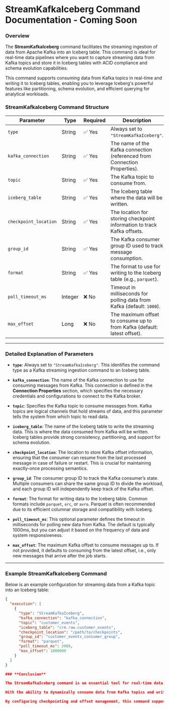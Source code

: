 # StreamKafkaIceberg Command Documentation - Coming Soon

### **Overview**

The **StreamKafkaIceberg** command facilitates the streaming ingestion of data from Apache Kafka into an Iceberg table. This command is ideal for real-time data pipelines where you want to capture streaming data from Kafka topics and store it in Iceberg tables with ACID compliance and schema evolution capabilities.

This command supports consuming data from Kafka topics in real-time and writing it to Iceberg tables, enabling you to leverage Iceberg's powerful features like partitioning, schema evolution, and efficient querying for analytical workloads.

### **StreamKafkaIceberg Command Structure**

| Parameter              | Type     | Required | Description                                                                 |
|------------------------|----------|----------|-----------------------------------------------------------------------------|
| `type`                 | String   | ✅ Yes    | Always set to `"StreamKafkaIceberg"`.                                         |
| `kafka_connection`     | String   | ✅ Yes    | The name of the Kafka connection (referenced from Connection Properties).    |
| `topic`                | String   | ✅ Yes    | The Kafka topic to consume from.                                              |
| `iceberg_table`        | String   | ✅ Yes    | The Iceberg table where the data will be written.                            |
| `checkpoint_location`  | String   | ✅ Yes    | The location for storing checkpoint information to track Kafka offsets.     |
| `group_id`             | String   | ✅ Yes    | The Kafka consumer group ID used to track message consumption.               |
| `format`               | String   | ✅ Yes    | The format to use for writing to the Iceberg table (e.g., `parquet`).        |
| `poll_timeout_ms`      | Integer  | ❌ No     | Timeout in milliseconds for polling data from Kafka (default: `1000`).       |
| `max_offset`           | Long     | ❌ No     | The maximum offset to consume up to from Kafka (default: latest offset).     |

---

### **Detailed Explanation of Parameters**

- **`type`**: Always set to `"StreamKafkaIceberg"`. This identifies the command type as a Kafka streaming ingestion command to an Iceberg table.

- **`kafka_connection`**: The name of the Kafka connection to use for consuming messages from Kafka. This connection is defined in the **Connection Properties** section, which specifies the necessary credentials and configurations to connect to the Kafka broker.

- **`topic`**: Specifies the Kafka topic to consume messages from. Kafka topics are logical channels that hold streams of data, and this parameter tells the system from which topic to read data.

- **`iceberg_table`**: The name of the Iceberg table to write the streaming data. This is where the data consumed from Kafka will be written. Iceberg tables provide strong consistency, partitioning, and support for schema evolution.

- **`checkpoint_location`**: The location to store Kafka offset information, ensuring that the consumer can resume from the last processed message in case of failure or restart. This is crucial for maintaining exactly-once processing semantics.

- **`group_id`**: The consumer group ID to track the Kafka consumer’s state. Multiple consumers can share the same group ID to divide the workload, and each group ID will independently keep track of the Kafka offset.

- **`format`**: The format for writing data to the Iceberg table. Common formats include `parquet`, `orc`, or `avro`. Parquet is often recommended due to its efficient columnar storage and compatibility with Iceberg.

- **`poll_timeout_ms`**: This optional parameter defines the timeout in milliseconds for polling new data from Kafka. The default is typically 1000ms, but you can adjust it based on the frequency of data and system responsiveness.

- **`max_offset`**: The maximum Kafka offset to consume messages up to. If not provided, it defaults to consuming from the latest offset, i.e., only new messages that arrive after the job starts.

---

### **Example StreamKafkaIceberg Command**

Below is an example configuration for streaming data from a Kafka topic into an Iceberg table:

```json
{
  "execution": [
    {
      "type": "StreamKafkaIceberg",
      "kafka_connection": "kafka_connection",
      "topic": "customer_events",
      "iceberg_table": "crm.raw.customer_events",
      "checkpoint_location": "/path/to/checkpoints",
      "group_id": "customer_events_consumer_group",
      "format": "parquet",
      "poll_timeout_ms": 2000,
      "max_offset": 1000000
    }
  ]
}

### **Conclusion**

The StreamKafkaIceberg command is an essential tool for real-time data ingestion in a data pipeline. It leverages Apache Kafka as a source for streaming data and Iceberg as the destination for structured and high-performance storage. This combination of streaming with Kafka and efficient data management with Iceberg enables the creation of scalable, reliable, and performant data pipelines.

With the ability to dynamically consume data from Kafka topics and write to Iceberg tables, you get the benefit of real-time analytics, partitioned storage, schema evolution, and ACID compliance.

By configuring checkpointing and offset management, this command supports fault tolerance and exactly-once processing semantics, ensuring your data pipeline is robust and capable of handling large volumes of real-time data.